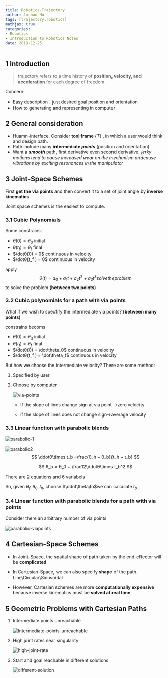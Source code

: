 ```yaml
---
title: Robotics-Trajectory
author: Junhan Hu
tags: [trajectory,robotics]
mathjax: true
categories:
- Robotics
- Introduction to Robotics Notes
date: 2018-12-25
---
```


## 1 Introduction

> trajectory refers to a time history of **position, velocity, and acceleration** for each degree of freedom.

Concern:

* Easy description：just desired goal position and orientation
* How to generating and representing in computer

<!-- more -->

## 2 General consideration

* Huamn-interface. Consider **tool frame** $\{T\}$ , in which a user would think and design path.
* Path include many **intermediate *points*** (position and orientation)
* Want a ***smooth*** path, first derivative even second derivative. *jerky motions tend to cause increased wear on the mechanism andcause vibrations by exciting resonances in the manipulator*

## 3 Joint-Space Schemes

First **get the via points** and then convert it to a set of joint angle by **inverse kinematics**

Joint space schemes is the easiest to compute.

### 3.1 Cubic Polynomials

Some constrains:

* $θ(0) = θ_0$ initial
* $θ(t_f ) = θ_f$ final
*  $\dotθ(0) = 0$ continuous in velocity
* $\dotθ(t_f ) = 0$ continuous in velocity 

apply 
$$
θ(t) = a_0 + a_1t + a_2t^2 + a_3t^3solve the problem
$$
to solve the problem **(between two points)**

### 3.2  Cubic polynomials for a path with via points

What if we wish to specfify the intermediate via points? **(between many points)**

constrains becoms

- $θ(0) = θ_0$ initial
- $θ(t_f ) = θ_f$ final
-  $\dotθ(0) = \dot\theta_0$ continuous in velocity
- $\dotθ(t_f ) = \dot\theta_f$ continuous in velocity 

But how we choose the intermediate velocity? There are some method:

1. Specified by user

2. Choose by computer

   ![via-points](https://raw.githubusercontent.com/hujunhan/cloudimage/master/img/via-points.png)

   * If the slope of lines change sign at via point $\to$zero velocity

   * if the slope of lines does not change sign$\to$average velocity

### 3.3 Linear function with parabolic blends

![parabolic-1](https://raw.githubusercontent.com/hujunhan/cloudimage/master/img/parabolic1.png)

![parabolic2](https://raw.githubusercontent.com/hujunhan/cloudimage/master/img/parabolic2.png)
$$
\ddotθ\times t_b =\frac{θ_h − θ_b}{t_h − t_b}
$$

$$
θ_b = θ_0 + \frac12\ddotθ\times t_b^2
$$

There are 2 equations and 6 variabels

So, given $\theta_f ,\theta_0, t_h$, choose $\ddot\theta\to$we can calculate $t_b$

### 3.4  Linear function with parabolic blends for a path with via points

Consider there an arbitrary number of via points

![parabolic-viapoints](https://raw.githubusercontent.com/hujunhan/cloudimage/master/img/via-points.png)



## 4 Cartesian-Space Schemes

* In Joint-Space, the spatial shape of path taken by the end-effector will be **complicated**

* In Cartesian-Space, we can also specify **shape** of the path. Line\Circular\Sinusoidal
* However, Cartesian schemes are more **computationally expensive** because inverse kinematics must be **solved at real time** 

## 5 Geometric Problems with Cartesian Paths

1. Intermediate points unreachable

   ![Intermediate-points-unreachable](https://raw.githubusercontent.com/hujunhan/cloudimage/master/img/Intermediate-points-unreachable.png)

2. High joint rates near singularity

   ![high-joint-rate](https://raw.githubusercontent.com/hujunhan/cloudimage/master/img/high-joint-rate.png)

3. Start and goal reachable in different solutions

   ![different-solution](https://raw.githubusercontent.com/hujunhan/cloudimage/master/img/different-solution.png)
